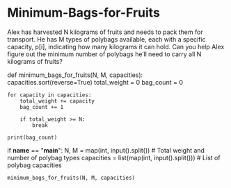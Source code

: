 # Minimum-Bags-for-Fruits

Alex has harvested N kilograms of fruits and needs to pack them for transport. He has M types of polybags available, each with a specific capacity, p[i], indicating how many kilograms it can hold. Can you help Alex figure out the minimum number of polybags he’ll need to carry all N kilograms of fruits?

def minimum_bags_for_fruits(N, M, capacities):
    capacities.sort(reverse=True)
    total_weight = 0
    bag_count = 0
    
    for capacity in capacities:
        total_weight += capacity
        bag_count += 1
        
        if total_weight >= N:
            break
    
    print(bag_count)

if __name__ == "__main__":
    N, M = map(int, input().split())  # Total weight and number of polybag types
    capacities = list(map(int, input().split()))  # List of polybag capacities
    
    minimum_bags_for_fruits(N, M, capacities)
